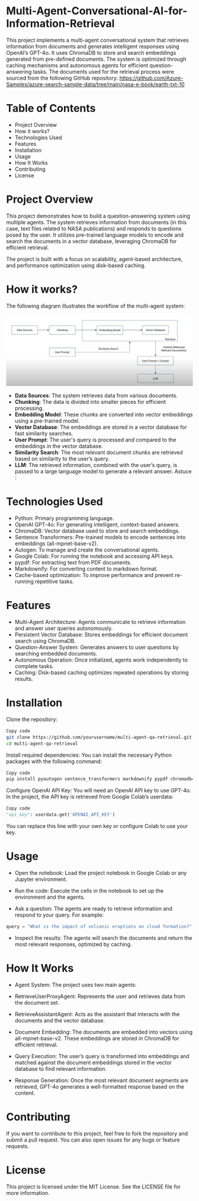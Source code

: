 # Multi-Agent-Conversational-AI-for-Information-Retrieval
This project implements a multi-agent conversational system that retrieves information from documents and generates intelligent responses using OpenAI’s GPT-4o. It uses ChromaDB to store and search embeddings generated from pre-defined documents. The system is optimized through caching mechanisms and autonomous agents for efficient question-answering tasks.
The documents used for the retrieval process were sourced from the following GitHub repository:
https://github.com/Azure-Samples/azure-search-sample-data/tree/main/nasa-e-book/earth-txt-10

# Table of Contents
-  Project Overview
-  How it works?
-  Technologies Used
-  Features
-  Installation
-  Usage
-  How It Works
-  Contributing
-  License

# Project Overview
This project demonstrates how to build a question-answering system using multiple agents. The system retrieves information from documents (in this case, text files related to NASA publications) and responds to questions posed by the user. It utilizes pre-trained language models to encode and search the documents in a vector database, leveraging ChromaDB for efficient retrieval.

The project is built with a focus on scalability, agent-based architecture, and performance optimization using disk-based caching.

# How it works?
The following diagram illustrates the workflow of the multi-agent system:

![Workflow Diagram](https://github.com/Gastunechi/Multi-Agent-Conversational-AI-for-Information-Retrieval/blob/main/workflow.jpg)

- **Data Sources**: The system retrieves data from various documents.
- **Chunking**: The data is divided into smaller pieces for efficient processing.
- **Embedding Model**: These chunks are converted into vector embeddings using a pre-trained model.
- **Vector Database**: The embeddings are stored in a vector database for fast similarity searches.
- **User Prompt**: The user's query is processed and compared to the embeddings in the vector database.
- **Similarity Search**: The most relevant document chunks are retrieved based on similarity to the user’s query.
- **LLM**: The retrieved information, combined with the user’s query, is passed to a large language model to generate a relevant answer.
Astuce :



# Technologies Used
-  Python: Primary programming language.
-  OpenAI GPT-4o: For generating intelligent, context-based answers.
-  ChromaDB: Vector database used to store and search embeddings.
-  Sentence Transformers: Pre-trained models to encode sentences into embeddings (all-mpnet-base-v2).
-  Autogen: To manage and create the conversational agents.
-  Google Colab: For running the notebook and accessing API keys.
-  pypdf: For extracting text from PDF documents.
-  Markdownify: For converting content to markdown format.
-  Cache-based optimization: To improve performance and prevent re-running repetitive tasks.

# Features
-  Multi-Agent Architecture: Agents communicate to retrieve information and answer user queries autonomously.
-  Persistent Vector Database: Stores embeddings for efficient document search using ChromaDB.
-  Question-Answer System: Generates answers to user questions by searching embedded documents.
-  Autonomous Operation: Once initialized, agents work independently to complete tasks.
-  Caching: Disk-based caching optimizes repeated operations by storing results.

# Installation
Clone the repository:

```bash
Copy code
git clone https://github.com/yourusername/multi-agent-qa-retrieval.git
cd multi-agent-qa-retrieval
```

Install required dependencies: You can install the necessary Python packages with the following command:
```bash
Copy code
pip install pyautogen sentence_transformers markdownify pypdf chromadb==0.5.0
```

Configure OpenAI API Key: You will need an OpenAI API key to use GPT-4o. In the project, the API key is retrieved from Google Colab’s userdata:

```python
Copy code
"api_key": userdata.get('OPENAI_API_KEY')
```

You can replace this line with your own key or configure Colab to use your key.

# Usage
-  Open the notebook: Load the project notebook in Google Colab or any Jupyter environment.

-  Run the code: Execute the cells in the notebook to set up the environment and the agents.

-  Ask a question: The agents are ready to retrieve information and respond to your query. For example:

```python
query = "What is the impact of volcanic eruptions on cloud formation?"
```

-  Inspect the results: The agents will search the documents and return the most relevant responses, optimized by caching.

# How It Works
-  Agent System: The project uses two main agents:

  - RetrieveUserProxyAgent: Represents the user and retrieves data from the document set.
  -  RetrieveAssistantAgent: Acts as the assistant that interacts with the documents and the vector database.
-  Document Embedding: The documents are embedded into vectors using all-mpnet-base-v2. These embeddings are stored in ChromaDB for efficient retrieval.

-  Query Execution: The user’s query is transformed into embeddings and matched against the document embeddings stored in the vector database to find relevant information.

-  Response Generation: Once the most relevant document segments are retrieved, GPT-4o generates a well-formatted response based on the content.



# Contributing
If you want to contribute to this project, feel free to fork the repository and submit a pull request. You can also open issues for any bugs or feature requests.

# License
This project is licensed under the MIT License. See the LICENSE file for more information.
